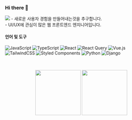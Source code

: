 ### Hi there 👋
<img src="https://img.shields.io/badge/dayong2eyo@gmail.com-EA4335?style=flat-square&logo=Gmail&logoColor=white"/>
-  새로운 사용자 경험을 만들어내는것을 추구합니다.
<br/>
-  UI/UX에 관심이 많은 웹 프론트엔드 엔지니어입니다.





#### 언어 및 도구

![JavaScript](https://img.shields.io/badge/javascript-%23323330.svg?style=for-the-badge&logo=javascript&logoColor=%23F7DF1E) ![TypeScript](https://img.shields.io/badge/typescript-%23323330.svg?style=for-the-badge&logo=typescript&logoColor=%3178C6) ![React](https://img.shields.io/badge/react-%2320232a.svg?style=for-the-badge&logo=react&logoColor=%2361DAFB) ![React Query](https://img.shields.io/badge/-React%20Query-FF4154?style=for-the-badge&logo=react%20query&logoColor=white) ![Vue.js](https://img.shields.io/badge/vuejs-%2335495e.svg?style=for-the-badge&logo=vuedotjs&logoColor=%234FC08D) <br/>
![TailwindCSS](https://img.shields.io/badge/tailwindcss-%2338B2AC.svg?style=for-the-badge&logo=tailwind-css&logoColor=white) ![Styled Components](https://img.shields.io/badge/styled--components-DB7093?style=for-the-badge&logo=styled-components&logoColor=white) ![Python](https://img.shields.io/badge/python-3670A0?style=for-the-badge&logo=python&logoColor=ffdd54) ![Django](https://img.shields.io/badge/django-%23092E20.svg?style=for-the-badge&logo=django&logoColor=white)

<br>
<br>
<div align="center">
  <img style="height: 150px;" src="https://github-readme-stats.vercel.app/api?username=dayong2eyo&show_icons=true&theme=radical">
  <img style="height: 150px;" src="https://github-readme-stats.vercel.app/api/top-langs/?username=dayong2eyo&layout=compact&theme=radical">
</div>
